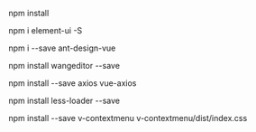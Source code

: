npm install 

npm i element-ui -S 

npm i --save ant-design-vue 

npm install wangeditor --save 

npm install --save axios vue-axios

npm install less-loader --save 

npm install --save v-contextmenu v-contextmenu/dist/index.css 
